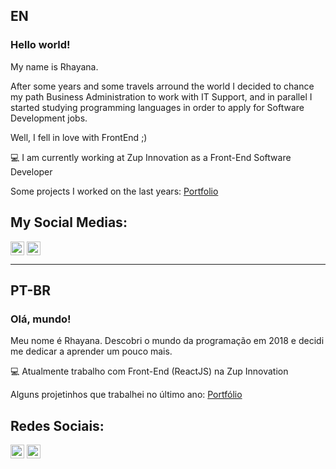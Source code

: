 ## EN

### Hello world! 

My name is Rhayana. 

After some years and some travels arround the world I decided to chance my path Business Administration to work with IT Support, and in parallel I started studying programming languages in order to apply for Software Development jobs. 

Well, I fell in love with FrontEnd ;)

💻 I am currently working at Zup Innovation as a Front-End Software Developer

Some projects I worked on the last years: [Portfolio](https://github.com/rhayana-b/portfolio)


## My Social Medias:

[<img align="center" alt="Rhayana | LinkedIn" width="22px" src="https://cdn.jsdelivr.net/npm/simple-icons@v3/icons/linkedin.svg" />][linkedin]
[<img align="center" alt="Rhayana | Instagram" width="22px" src="https://cdn.jsdelivr.net/npm/simple-icons@v3/icons/instagram.svg" />][instagram]



[instagram]: https://www.instagram.com/rhayana.b
[linkedin]: https://www.linkedin.com/in/rhayana-barbosa


------------------------------------------------------------------------------


## PT-BR

### Olá, mundo! 

Meu nome é Rhayana. Descobri o mundo da programação em 2018 e decidi me dedicar a aprender um pouco mais.

💻 Atualmente trabalho com Front-End (ReactJS) na Zup Innovation

Alguns projetinhos que trabalhei no último ano: [Portfólio](https://github.com/rhayana-b/portfolio)

## Redes Sociais:

[<img align="center" alt="Rhayana | LinkedIn" width="22px" src="https://cdn.jsdelivr.net/npm/simple-icons@v3/icons/linkedin.svg" />][linkedin]
[<img align="center" alt="Rhayana | Instagram" width="22px" src="https://cdn.jsdelivr.net/npm/simple-icons@v3/icons/instagram.svg" />][instagram]



[instagram]: https://www.instagram.com/rhayana.b
[linkedin]: https://www.linkedin.com/in/rhayana-barbosa
